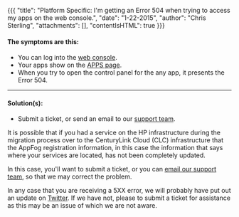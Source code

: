 {{{
  "title": "Platform Specific: I'm getting an Error 504 when trying to access my apps on the web console.",
  "date": "1-22-2015",
  "author": "Chris Sterling",
  "attachments": [],
  "contentIsHTML": true
}}}

<h4>The symptoms are this:</h4>
<ul>
<li>You can log into the <a href="https://console.appfog.com/">web console</a>.</li>
<li>Your apps show on the <a href="https://console.appfog.com/#apps">APPS page</a>.</li>
<li>When you try to open the control panel for the any app, it presents the Error 504.</li>
</ul>
<hr />
<h4>Solution(s):</h4>
<ul>
<li><a>Submit a ticket</a>, or send an email to our <a href="mailto:support@appfog.com">support team</a>.</li>
</ul>
<p>It is possible that if you had a service on the HP infrastructure during the migration process over to the CenturyLink Cloud (CLC) infrastructure that the AppFog registration information, in this case the information that says where your services are located, has not been completely updated.</p>
<p>In this case, you'll want to <a>submit a ticket</a>, or you can <a href="mailto:support@appfog.com">email our support team</a>, so that we may correct the problem.</p>
<p>In any case that you are receiving a 5XX error, we will probably have put out an update on <a href="https://twitter.com/@AppFogStatus">Twitter</a>. If we have not, please to submit a ticket for assistance as this may be an issue of which we are not aware.</p>
